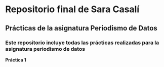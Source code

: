 # Repositorio final de Sara Casalí
## Prácticas de la asignatura Periodismo de Datos
### Este repositorio incluye todas las prácticas realizadas para la asignatura periodismo de datos
**Práctica 1**
